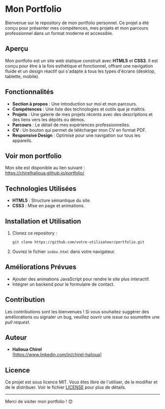 # Mon Portfolio

Bienvenue sur le repository de mon portfolio personnel. Ce projet a été conçu pour présenter mes compétences, mes projets et mon parcours professionnel dans un format moderne et accessible.

## Aperçu

Mon portfolio est un site web statique construit avec **HTML5** et **CSS3**. Il est conçu pour être à la fois esthétique et fonctionnel, offrant une navigation fluide et un design réactif qui s'adapte à tous les types d'écrans (desktop, tablette, mobile).

## Fonctionnalités

- **Section à propos** : Une introduction sur moi et mon parcours.
- **Compétences** : Une liste des technologies et outils que je maîtris.
- **Projets** : Une galerie de mes projets récents avec des descriptions et des liens vers les dépôts ou démos.
- **Parcours** : Le détail de mes expériences professionnelles.
- **CV** : Un bouton qui permet de télécharger mon CV en format PDF.
- **Responsive Design** : Optimisé pour une navigation sur tous les appareils.

## Voir mon portfolio
Mon site est disponible au lien suivant : https://chirelhalioua.github.io/portfolio/

## Technologies Utilisées

- **HTML5** : Structure sémantique du site.
- **CSS3** : Mise en page et animations.

## Installation et Utilisation

1. Clonez ce repository :
   ```bash
   git clone https://github.com/votre-utilisateur/portfolio.git
   ```
2. Ouvrez le fichier `index.html` dans votre navigateur.

## Améliorations Prévues

- Ajouter des animations JavaScript pour rendre le site plus interactif.
- Intégrer un backend pour le formulaire de contact.

## Contribution

Les contributions sont les bienvenues ! Si vous souhaitez suggérer des améliorations ou signaler un bug, veuillez ouvrir une *issue* ou soumettre une *pull request*.

## Auteur

- **Halioua Chirel**  
  [https://www.linkedin.com/in/chirel-halioua]

## Licence

Ce projet est sous licence MIT. Vous êtes libre de l'utiliser, de le modifier et de le distribuer. Voir le fichier [LICENSE](LICENSE) pour plus de détails.

---

Merci de visiter mon portfolio ! 😊

